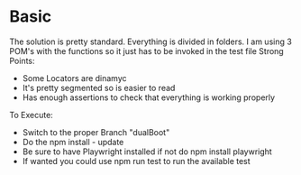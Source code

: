 # Basic
The solution is pretty standard.
Everything is divided in folders.
I am using 3 POM's with the functions so it just has to be invoked in the test file
Strong Points:
- Some Locators are dinamyc
- It's pretty segmented so is easier to read
- Has enough assertions to check that everything is working properly
  

To Execute:
- Switch to the proper Branch "dualBoot"
- Do the npm install - update
- Be sure to have Playwright installed if not do npm install playwright
- If wanted you could use npm run test to run the available test
